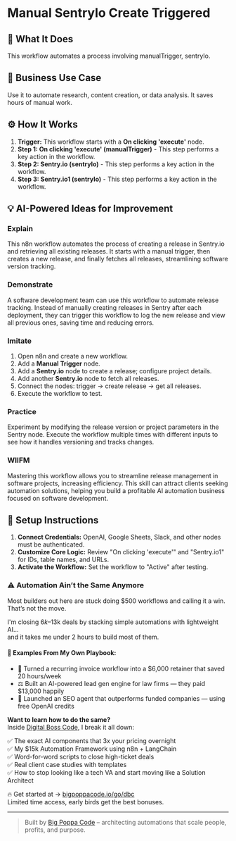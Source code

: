 # Manual SentryIo Create Triggered

## 🚀 What It Does
This workflow automates a process involving manualTrigger, sentryIo.

## 💼 Business Use Case
Use it to automate research, content creation, or data analysis. It saves hours of manual work.

## ⚙️ How It Works
1.  **Trigger:** This workflow starts with a **On clicking 'execute'** node.
2. **Step 1: On clicking 'execute' (manualTrigger)** - This step performs a key action in the workflow.
3. **Step 2: Sentry.io (sentryIo)** - This step performs a key action in the workflow.
4. **Step 3: Sentry.io1 (sentryIo)** - This step performs a key action in the workflow.

## 💡 AI-Powered Ideas for Improvement
### Explain
This n8n workflow automates the process of creating a release in Sentry.io and retrieving all existing releases. It starts with a manual trigger, then creates a new release, and finally fetches all releases, streamlining software version tracking.

### Demonstrate
A software development team can use this workflow to automate release tracking. Instead of manually creating releases in Sentry after each deployment, they can trigger this workflow to log the new release and view all previous ones, saving time and reducing errors.

### Imitate
1. Open n8n and create a new workflow.
2. Add a **Manual Trigger** node.
3. Add a **Sentry.io** node to create a release; configure project details.
4. Add another **Sentry.io** node to fetch all releases.
5. Connect the nodes: trigger → create release → get all releases.
6. Execute the workflow to test.

### Practice
Experiment by modifying the release version or project parameters in the Sentry node. Execute the workflow multiple times with different inputs to see how it handles versioning and tracks changes.

### WIIFM
Mastering this workflow allows you to streamline release management in software projects, increasing efficiency. This skill can attract clients seeking automation solutions, helping you build a profitable AI automation business focused on software development.

## 🔧 Setup Instructions
1. **Connect Credentials:** OpenAI, Google Sheets, Slack, and other nodes must be authenticated.
2. **Customize Core Logic:** Review "On clicking 'execute'" and "Sentry.io1" for IDs, table names, and URLs.
3. **Activate the Workflow:** Set the workflow to "Active" after testing.

### ⚠️ Automation Ain’t the Same Anymore

Most builders out here are stuck doing $500 workflows and calling it a win.  
That’s not the move.  

I'm closing $6k–$13k deals by stacking simple automations with lightweight AI...  
and it takes me under 2 hours to build most of them.

#### 🧠 Examples From My Own Playbook:
- 🔁 Turned a recurring invoice workflow into a $6,000 retainer that saved 20 hours/week  
- ⚖️ Built an AI-powered lead gen engine for law firms — they paid $13,000 happily  
- 🚀 Launched an SEO agent that outperforms funded companies — using free OpenAI credits  

**Want to learn how to do the same?**  
Inside [Digital Boss Code](https://bigpoppacode.io/go/dbc), I break it all down:

✅ The exact AI components that 3x your pricing overnight  
✅ My $15k Automation Framework using n8n + LangChain  
✅ Word-for-word scripts to close high-ticket deals  
✅ Real client case studies with templates  
✅ How to stop looking like a tech VA and start moving like a Solution Architect  

🔥 Get started at → [bigpoppacode.io/go/dbc](https://bigpoppacode.io/go/dbc)  
Limited time access, early birds get the best bonuses.

---
> Built by [Big Poppa Code](https://bigpoppacode.io) – architecting automations that scale people, profits, and purpose.
